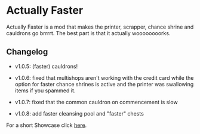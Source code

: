 # Actually Faster

Actually Faster is a mod that makes the printer, scrapper, chance shrine and cauldrons go brrrrt. The best part is that it actually woooooooorks.

## Changelog
- v1.0.5: (faster) cauldrons!

- v1.0.6: fixed that multishops aren't working with the credit card while the option for faster chance shrines is active and the printer was swallowing items if you spammed it.

- v1.0.7: fixed that the common cauldron on commencement is slow

- v1.0.8: add faster cleansing pool and "faster" chests

For a short Showcase click [here](https://youtu.be/vuJa0uxHccQ).